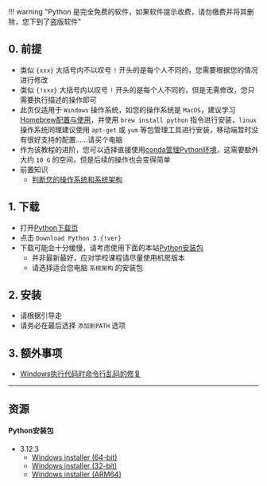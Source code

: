 !!! warning "Python 是完全免费的软件，如果软件提示收费，请勿缴费并将其删除，您下到了盗版软件"

## 0. 前提
- 类似 `{xxx}` 大括号内不以叹号 `!` 开头的是每个人不同的，您需要根据您的情况进行修改  
- 类似 `{!xxx}` 大括号内以叹号 `!` 开头的是每个人不同的，但是无需修改，您只需要执行描述的操作即可  
- 此页仅适用于 `Windows` 操作系统，如您的操作系统是 `MacOS`，建议学习[Homebrew配置与使用](Homebrew配置与使用.md)，并使用 `brew install python` 指令进行安装，`linux` 操作系统同理建议使用 `apt-get` 或 `yum` 等包管理工具进行安装，移动端暂时没有很好支持的配置……请买个电脑  
- 作为该教程的进阶，您可以选择直接使用[conda管理Python环境](conda管理Python环境.md)，这需要额外大约 `10 G` 的空间，但是后续的操作也会变得简单  
- 前置知识  
    - [判断您的操作系统和系统架构](../计算机基础/判断您的操作系统和系统架构.md)  

## 1. 下载  
- 打开[Python下载页](https://www.python.org/downloads/)  
- 点击 `Download Python 3.{!ver}`  
- 下载可能会十分缓慢，请考虑使用下面的本站[Python安装包](#python安装包)
    - 并非最新最好，应对学校课程请尽量使用机房版本  
    - 请选择适合您电脑 `系统架构` 的安装包

## 2. 安装
- 请根据引导走
- 请务必在最后选择 `添加到PATH` 选项

## 3. 额外事项
- [Windows执行代码时命令行乱码的修复](../计算机基础/Windows执行代码时命令行乱码的修复.md)

---

## 资源
#### Python安装包  
- 3.12.3  
    - [Windows installer (64-bit)](https://api.mir6.com/api/lanzou?url=https://cqu-openlib.lanzout.com/izni21x6g5qd&down=true)
    - [Windows installer (32-bit)](https://api.mir6.com/api/lanzou?url=https://cqu-openlib.lanzout.com/ipk161x6fmbe&down=true)
    - [Windows installer (ARM64)](https://api.mir6.com/api/lanzou?url=https://cqu-openlib.lanzout.com/i6ho81x6fv1i&down=true)